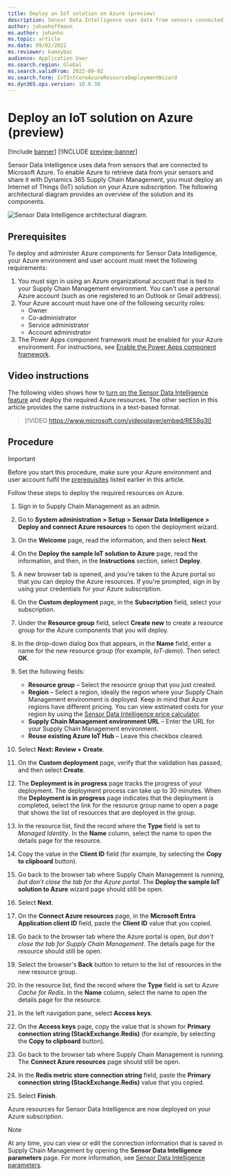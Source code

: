 ```yaml
---
title: Deploy an IoT solution on Azure (preview)
description: Sensor Data Intelligence uses data from sensors connected to Microsoft Azure. Learn how to deploy an Internet of Things (IoT) solution on your Azure subscription.
author: johanhoffmann
ms.author: johanho
ms.topic: article
ms.date: 09/02/2022
ms.reviewer: kamaybac
audience: Application User
ms.search.region: Global
ms.search.validFrom: 2022-09-02
ms.search.form: IoTIntCoreAzureResourceDeploymentWizard
ms.dyn365.ops.version: 10.0.30
---
```


# Deploy an IoT solution on Azure (preview)

[!include [banner](../includes/banner.md)]
[!INCLUDE [preview-banner](~/../shared-content/shared/preview-includes/preview-banner.md)]

<!-- KFM: Preview until further notice -->

Sensor Data Intelligence uses data from sensors that are connected to Microsoft Azure. To enable Azure to retrieve data from your sensors and share it with Dynamics 365 Supply Chain Management, you must deploy an Internet of Things (IoT) solution on your Azure subscription. The following architectural diagram provides an overview of the solution and its components.

![Sensor Data Intelligence architectural diagram.](media/sdi-architecture.png "Sensor Data Intelligence architectural diagram")

## Prerequisites

To deploy and administer Azure components for Sensor Data Intelligence, your Azure environment and user account must meet the following requirements:

1. You must sign in using an Azure organizational account that is tied to your Supply Chain Management environment. You can't use a personal Azure account (such as one registered to an Outlook or Gmail address).
1. Your Azure account must have one of the following security roles:
    - Owner
    - Co-administrator
    - Service administrator
    - Account administrator
1. The Power Apps component framework must be enabled for your Azure environment. For instructions, see [Enable the Power Apps component framework](/powerapps/developer/component-framework/overview#enable-the-power-apps-component-framework).

## Video instructions

The following video shows how to [turn on the Sensor Data Intelligence feature](sdi-enable-feature.md) and deploy the required Azure resources. The other section in this article provides the same instructions in a text-based format.

> [!VIDEO https://www.microsoft.com/videoplayer/embed/RE58g3I]

## Procedure

> [!IMPORTANT]
> Before you start this procedure, make sure your Azure environment and user account fulfil the [prerequisites](#prerequisites) listed earlier in this article.

Follow these steps to deploy the required resources on Azure.

1. Sign in to Supply Chain Management as an admin.
1. Go to **System administration \> Setup \> Sensor Data Intelligence \> Deploy and connect Azure resources** to open the deployment wizard.
1. On the **Welcome** page, read the information, and then select **Next**.
1. On the **Deploy the sample IoT solution to Azure** page, read the information, and then, in the **Instructions** section, select **Deploy**.
1. A new browser tab is opened, and you're taken to the Azure portal so that you can deploy the Azure resources. If you're prompted, sign in by using your credentials for your Azure subscription.
1. On the **Custom deployment** page, in the **Subscription** field, select your subscription.
1. Under the **Resource group** field, select **Create new** to create a resource group for the Azure components that you will deploy.
1. In the drop-down dialog box that appears, in the **Name** field, enter a name for the new resource group (for example, *IoT-demo*). Then select **OK**.
1. Set the following fields:

    - **Resource group** – Select the resource group that you just created.
    - **Region** – Select a region, ideally the region where your Supply Chain Management environment is deployed. Keep in mind that Azure regions have different pricing. You can view estimated costs for your region by using the [Sensor Data Intelligence price calculator](https://azure.com/e/c36c4947ebff4215b2e62590c2a24c68).
    - **Supply Chain Management environment URL** – Enter the URL for your Supply Chain Management environment.
    - **Reuse existing Azure IoT Hub** – Leave this checkbox cleared.

1. Select **Next: Review + Create**.
1. On the **Custom deployment** page, verify that the validation has passed, and then select **Create**.
1. The **Deployment is in progress** page tracks the progress of your deployment. The deployment process can take up to 30 minutes. When the **Deployment is in progress** page indicates that the deployment is completed, select the link for the resource group name to open a page that shows the list of resources that are deployed in the group.
1. In the resource list, find the record where the **Type** field is set to *Managed Identity*. In the **Name** column, select the name to open the details page for the resource.
1. Copy the value in the **Client ID** field (for example, by selecting the **Copy to clipboard** button).
1. Go back to the browser tab where Supply Chain Management is running, *but don't close the tab for the Azure portal*. The **Deploy the sample IoT solution to Azure** wizard page should still be open. 
1. Select **Next**.
1. On the **Connect Azure resources** page, in the **Microsoft Entra Application client ID** field, paste the **Client ID** value that you copied.
1. Go back to the browser tab where the Azure portal is open, *but don't close the tab for Supply Chain Management*. The details page for the resource should still be open.
1. Select the browser's **Back** button to return to the list of resources in the new resource group.
1. In the resource list, find the record where the **Type** field is set to *Azure Cache for Redis*. In the **Name** column, select the name to open the details page for the resource.
1. In the left navigation pane, select **Access keys**.
1. On the **Access keys** page, copy the value that is shown for **Primary connection string (StackExchange.Redis)** (for example, by selecting the **Copy to clipboard** button).
1. Go back to the browser tab where Supply Chain Management is running. The **Connect Azure resources** page should still be open.
1. In the **Redis metric store connection string** field, paste the **Primary connection string (StackExchange.Redis)** value that you copied.
1. Select **Finish**.

Azure resources for Sensor Data Intelligence are now deployed on your Azure subscription.

> [!NOTE]
> At any time, you can view or edit the connection information that is saved in Supply Chain Management by opening the **Sensor Data Intelligence parameters** page. For more information, see [Sensor Data Intelligence parameters](sdi-parameters.md).